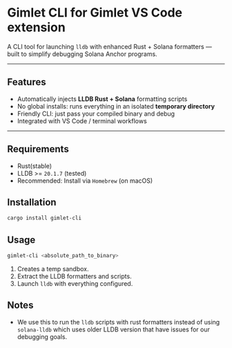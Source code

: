 # Gimlet CLI for Gimlet VS Code extension

A CLI tool for launching `lldb` with enhanced Rust + Solana formatters — built to simplify debugging Solana Anchor programs.

---

## Features

- Automatically injects **LLDB Rust + Solana** formatting scripts
- No global installs: runs everything in an isolated **temporary directory**
- Friendly CLI: just pass your compiled binary and debug
- Integrated with VS Code / terminal workflows

---

## Requirements
- Rust(stable)
- LLDB >= `20.1.7` (tested)
- Recommended: Install via `Homebrew` (on macOS)

## Installation

```sh
cargo install gimlet-cli
```

## Usage

```sh
gimlet-cli <absolute_path_to_binary>
```

1. Creates a temp sandbox.
2. Extract the LLDB formatters and scripts.
3. Launch `lldb` with everything configured.

## Notes
- We use this to run the `lldb` scripts with rust formatters instead of using `solana-lldb` which uses older LLDB version that have issues for our debugging goals.